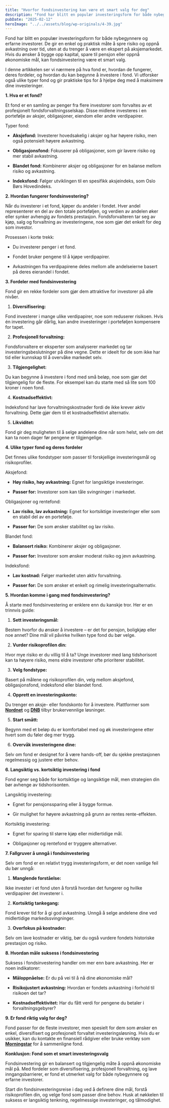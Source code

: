 ```yaml
---
title: "Hvorfor fondsinvestering kan være et smart valg for deg"
description: "Fond har blitt en populær investeringsform for både nybegynnere og erfarne investorer. De gir en enkel og praktisk måte å spre risiko og oppnå avkastning over tid, uten at du trenger å være en ekspert på aksjemarkedet. Hvis du ønsker å bygge opp kapital, spare til pensjon eller oppnå økonomiske mål, kan fondsinvestering være et &#8230; Read more"
pubDate: "2025-02-12"
heroImage: "../../assets/blog/wp-originals/4-39.jpg"
---
```


Fond har blitt en populær investeringsform for både nybegynnere og erfarne investorer. De gir en enkel og praktisk måte å spre risiko og oppnå avkastning over tid, uten at du trenger å være en ekspert på aksjemarkedet. Hvis du ønsker å bygge opp kapital, spare til pensjon eller oppnå økonomiske mål, kan fondsinvestering være et smart valg.

I denne artikkelen ser vi nærmere på hva fond er, hvordan de fungerer, deres fordeler, og hvordan du kan begynne å investere i fond. Vi utforsker også ulike typer fond og gir praktiske tips for å hjelpe deg med å maksimere dine investeringer.

**1. Hva er et fond?**

Et fond er en samling av penger fra flere investorer som forvaltes av et profesjonelt fondsforvaltningsselskap. Disse midlene investeres i en portefølje av aksjer, obligasjoner, eiendom eller andre verdipapirer.

Typer fond:

- **Aksjefond:** Investerer hovedsakelig i aksjer og har høyere risiko, men også potensielt høyere avkastning.

- **Obligasjonsfond:** Fokuserer på obligasjoner, som gir lavere risiko og mer stabil avkastning.

- **Blandet fond:** Kombinerer aksjer og obligasjoner for en balanse mellom risiko og avkastning.

- **Indeksfond:** Følger utviklingen til en spesifikk aksjeindeks, som Oslo Børs Hovedindeks.

**2. Hvordan fungerer fondsinvestering?**

Når du investerer i et fond, kjøper du andeler i fondet. Hver andel representerer en del av den totale porteføljen, og verdien av andelen øker eller synker avhengig av fondets prestasjon. Fondsforvalteren tar seg av kjøp, salg og forvaltning av investeringene, noe som gjør det enkelt for deg som investor.

Prosessen i korte trekk:

- Du investerer penger i et fond.

- Fondet bruker pengene til å kjøpe verdipapirer.

- Avkastningen fra verdipapirene deles mellom alle andelseierne basert på deres eierandel i fondet.

**3. Fordeler med fondsinvestering**

Fond gir en rekke fordeler som gjør dem attraktive for investorer på alle nivåer.

1. **Diversifisering:**

Fond investerer i mange ulike verdipapirer, noe som reduserer risikoen. Hvis én investering går dårlig, kan andre investeringer i porteføljen kompensere for tapet.

2. **Profesjonell forvaltning:**

Fondsforvaltere er eksperter som analyserer markedet og tar investeringsbeslutninger på dine vegne. Dette er ideelt for de som ikke har tid eller kunnskap til å overvåke markedet selv.

3. **Tilgjengelighet:**

Du kan begynne å investere i fond med små beløp, noe som gjør det tilgjengelig for de fleste. For eksempel kan du starte med så lite som 100 kroner i noen fond.

4. **Kostnadseffektivt:**

Indeksfond har lave forvaltningskostnader fordi de ikke krever aktiv forvaltning. Dette gjør dem til et kostnadseffektivt alternativ.

5. **Likviditet:**

Fond gir deg muligheten til å selge andelene dine når som helst, selv om det kan ta noen dager før pengene er tilgjengelige.

**4. Ulike typer fond og deres fordeler**

Det finnes ulike fondstyper som passer til forskjellige investeringsmål og risikoprofiler.

Aksjefond:

- **Høy risiko, høy avkastning:** Egnet for langsiktige investeringer.

- **Passer for:** Investorer som kan tåle svingninger i markedet.

Obligasjoner og rentefond:

- **Lav risiko, lav avkastning:** Egnet for kortsiktige investeringer eller som en stabil del av en portefølje.

- **Passer for:** De som ønsker stabilitet og lav risiko.

Blandet fond:

- **Balansert risiko:** Kombinerer aksjer og obligasjoner.

- **Passer for:** Investorer som ønsker moderat risiko og jevn avkastning.

Indeksfond:

- **Lav kostnad:** Følger markedet uten aktiv forvaltning.

- **Passer for:** De som ønsker et enkelt og rimelig investeringsalternativ.

**5. Hvordan komme i gang med fondsinvestering?**

Å starte med fondsinvestering er enklere enn du kanskje tror. Her er en trinnvis guide:

1. **Sett investeringsmål:**

Bestem hvorfor du ønsker å investere – er det for pensjon, boligkjøp eller noe annet? Dine mål vil påvirke hvilken type fond du bør velge.

2. **Vurder risikoprofilen din:**

Hvor mye risiko er du villig til å ta? Unge investorer med lang tidshorisont kan ta høyere risiko, mens eldre investorer ofte prioriterer stabilitet.

3. **Velg fondstype:**

Basert på målene og risikoprofilen din, velg mellom aksjefond, obligasjonsfond, indeksfond eller blandet fond.

4. **Opprett en investeringskonto:**

Du trenger en aksje- eller fondskonto for å investere. Plattformer som **[Nordnet](https://www.nordnet.no)** og **[DNB](https://www.dnb.no)** tilbyr brukervennlige løsninger.

5. **Start smått:**

Begynn med et beløp du er komfortabel med og øk investeringene etter hvert som du føler deg mer trygg.

6. **Overvåk investeringene dine:**

Selv om fond er designet for å være hands-off, bør du sjekke prestasjonen regelmessig og justere etter behov.

**6. Langsiktig vs. kortsiktig investering i fond**

Fond egner seg både for kortsiktige og langsiktige mål, men strategien din bør avhenge av tidshorisonten.

Langsiktig investering:

- Egnet for pensjonssparing eller å bygge formue.

- Gir mulighet for høyere avkastning på grunn av rentes rente-effekten.

Kortsiktig investering:

- Egnet for sparing til større kjøp eller midlertidige mål.

- Obligasjoner og rentefond er tryggere alternativer.

**7. Fallgruver å unngå i fondsinvestering**

Selv om fond er en relativt trygg investeringsform, er det noen vanlige feil du bør unngå:

1. **Manglende forståelse:**

Ikke invester i et fond uten å forstå hvordan det fungerer og hvilke verdipapirer det investerer i.

2. **Kortsiktig tankegang:**

Fond krever tid for å gi god avkastning. Unngå å selge andelene dine ved midlertidige markedssvingninger.

3. **Overfokus på kostnader:**

Selv om lave kostnader er viktig, bør du også vurdere fondets historiske prestasjon og risiko.

**8. Hvordan måle suksess i fondsinvestering**

Suksess i fondsinvestering handler om mer enn bare avkastning. Her er noen indikatorer:

- **Måloppnåelse:** Er du på vei til å nå dine økonomiske mål?

- **Risikojustert avkastning:** Hvordan er fondets avkastning i forhold til risikoen det tar?

- **Kostnadseffektivitet:** Har du fått verdi for pengene du betaler i forvaltningsgebyrer?

**9. Er fond riktig valg for deg?**

Fond passer for de fleste investorer, men spesielt for dem som ønsker en enkel, diversifisert og profesjonelt forvaltet investeringsløsning. Hvis du er usikker, kan du kontakte en finansiell rådgiver eller bruke verktøy som **[Morningstar](https://www.morningstar.com)** for å sammenligne fond.

**Konklusjon: Fond som et smart investeringsvalg**

Fondsinvestering gir en balansert og tilgjengelig måte å oppnå økonomiske mål på. Med fordeler som diversifisering, profesjonell forvaltning, og lave inngangsbarrierer, er fond et utmerket valg for både nybegynnere og erfarne investorer.

Start din fondsinvesteringsreise i dag ved å definere dine mål, forstå risikoprofilen din, og velge fond som passer dine behov. Husk at nøkkelen til suksess er langsiktig tenkning, regelmessige investeringer, og tålmodighet.